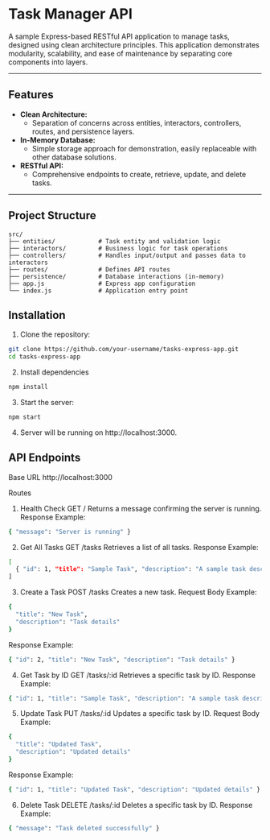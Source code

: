 # Task Manager API


A sample Express-based RESTful API application to manage tasks, designed using clean architecture principles. This application demonstrates modularity, scalability, and ease of maintenance by separating core components into layers.

---

## Features

- **Clean Architecture:**
  - Separation of concerns across entities, interactors, controllers, routes, and persistence layers.
- **In-Memory Database:**
  - Simple storage approach for demonstration, easily replaceable with other database solutions.
- **RESTful API:**
  - Comprehensive endpoints to create, retrieve, update, and delete tasks.

---

## Project Structure

```plaintext
src/
├── entities/            # Task entity and validation logic
├── interactors/         # Business logic for task operations
├── controllers/         # Handles input/output and passes data to interactors
├── routes/              # Defines API routes
├── persistence/         # Database interactions (in-memory)
├── app.js               # Express app configuration
└── index.js             # Application entry point
```

## Installation
1. Clone the repository:

```bash
git clone https://github.com/your-username/tasks-express-app.git
cd tasks-express-app
```
2. Install dependencies
```bash
npm install
```

3. Start the server:
```bash 
npm start
```

4. Server will be running on http://localhost:3000.

## API Endpoints
Base URL
http://localhost:3000

Routes
1. Health Check
GET /
Returns a message confirming the server is running.
Response Example:

```bash
{ "message": "Server is running" }
```

2. Get All Tasks
GET /tasks
Retrieves a list of all tasks.
Response Example:

```bash
[
  { "id": 1, "title": "Sample Task", "description": "A sample task description" }
]
```


3. Create a Task
POST /tasks
Creates a new task.
Request Body Example:

```bash
{
  "title": "New Task",
  "description": "Task details"
}
```

Response Example:
```bash
{ "id": 2, "title": "New Task", "description": "Task details" }
```

4. Get Task by ID
GET /tasks/:id
Retrieves a specific task by ID.
Response Example:

```bash
{ "id": 1, "title": "Sample Task", "description": "A sample task description" }
```

5. Update Task
PUT /tasks/:id
Updates a specific task by ID.
Request Body Example:

```bash
{
  "title": "Updated Task",
  "description": "Updated details"
}
```
Response Example:

```bash
{ "id": 1, "title": "Updated Task", "description": "Updated details" }
```
6. Delete Task
DELETE /tasks/:id
Deletes a specific task by ID.
Response Example:

```bash
{ "message": "Task deleted successfully" }
```

